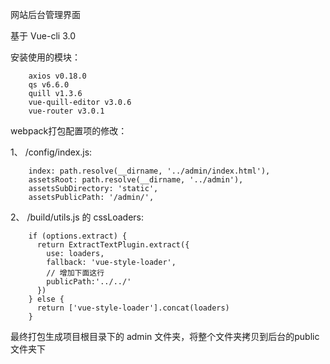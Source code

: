网站后台管理界面

基于 Vue-cli 3.0

安装使用的模块：

        axios v0.18.0
        qs v6.6.0
        quill v1.3.6
        vue-quill-editor v3.0.6
        vue-router v3.0.1
        
webpack打包配置项的修改：

1、 /config/index.js:

        index: path.resolve(__dirname, '../admin/index.html'),
        assetsRoot: path.resolve(__dirname, '../admin'),
        assetsSubDirectory: 'static',
        assetsPublicPath: '/admin/',   

2、 /build/utils.js 的 cssLoaders:

        if (options.extract) {
          return ExtractTextPlugin.extract({
            use: loaders,
            fallback: 'vue-style-loader',
            // 增加下面这行
            publicPath:'../../'
          })
        } else {
          return ['vue-style-loader'].concat(loaders)
        }

最终打包生成项目根目录下的 admin 文件夹，将整个文件夹拷贝到后台的public文件夹下
